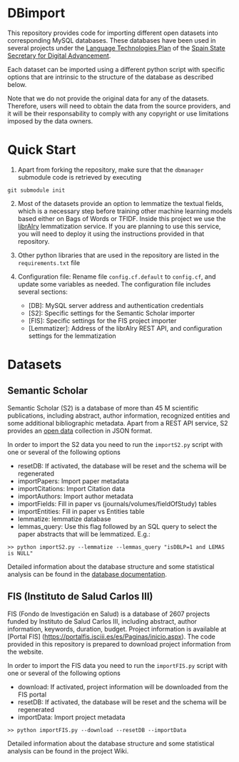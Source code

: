 # DBimport

This repository provides code for importing different open datasets into corresponding MySQL databases. These databases have been used in several projects under the [Language Technologies Plan](https://www.plantl.gob.es/) of the [Spain State Secretary for Digital Advancement](https://avancedigital.gob.es).

Each dataset can be imported using a different python script with specific options that are intrinsic to the structure of the database as described below.

Note that we do not provide the original data for any of the datasets. Therefore, users will need to obtain the data from the source providers, and it will be their responsability to comply with any copyright or use limitations imposed by the data owners.


# Quick Start

1. Apart from forking the repository, make sure that the `dbmanager` submodule code is retrieved by executing

```
git submodule init
```

2. Most of the datasets provide an option to lemmatize the textual fields, which is a necessary step before training other machine learning models based either on Bags of Words or TFIDF. Inside this project we use the [librAIry](https://github.com/librairy/nlp) lemmatization service. If you are planning to use this service, you will need to deploy it using the instructions provided in that repository.

3. Other python libraries that are used in the repository are listed in the `requirements.txt` file

4. Configuration file: Rename file `config.cf.default` to `config.cf`, and update some variables as needed. The configuration file includes several sections:
   * [DB]: MySQL server address and authentication credentials
   * [S2]: Specific settings for the Semantic Scholar importer
   * [FIS]: Specific settings for the FIS project importer
   * [Lemmatizer]: Address of the librAIry REST API, and configuration settings for the lemmatization


# Datasets

## Semantic Scholar

Semantic Scholar (S2) is a database of more than 45 M scientific publications, including abstract, author information, recognized entities and some additional bibliographic metadata. Apart from a REST API service, S2 provides an [open data](https://api.semanticscholar.org/corpus/) collection in JSON format. 

In order to import the S2 data you need to run the `importS2.py` script with one or several of the following options

   * resetDB: If activated, the database will be reset and the schema will be regenerated
   * importPapers: Import paper metadata
   * importCitations: Import Citation data
   * importAuthors: Import author metadata
   * importFields: Fill in paper vs (journals/volumes/fieldOfStudy) tables
   * importEntities: Fill in paper vs Entities table
   * lemmatize: lemmatize database
   * lemmas_query: Use this flag followed by an SQL query to select the paper abstracts that will be lemmatized. E.g.: 
   
   ```>> python importS2.py --lemmatize --lemmas_query "isDBLP=1 and LEMAS is NULL" ```

Detailed information about the database structure and some statistical analysis can be found in the [database documentation](https://github.com/PlanTL-INTELCOMP/DBimport/blob/master/documentation/Pu_S2_description.docx).

## FIS (Instituto de Salud Carlos III)

FIS (Fondo de Investigación en Salud) is a database of 2607 projects funded by Instituto de Salud Carlos III, including abstract, author information, keywords, duration, budget. Project information is available at [Portal FIS] (https://portalfis.isciii.es/es/Paginas/inicio.aspx). The code provided in this repository is prepared to download project information from the website.

In order to import the FIS data you need to run the `importFIS.py` script with one or several of the following options

   * download: If activated, project information will be downloaded from the FIS portal
   * resetDB: If activated, the database will be reset and the schema will be regenerated
   * importData: Import project metadata
   
   ```>> python importFIS.py --download --resetDB --importData ```

Detailed information about the database structure and some statistical analysis can be found in the project Wiki.

